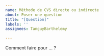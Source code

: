 ```yaml
---
name: Méthode de CVS directe ou indirecte
about: Poser une question
title: "[Question]"
labels: ''
assignees: TanguyBarthelemy

---
```


Comment faire pour ... ?
